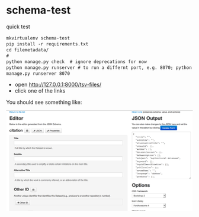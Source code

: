 # schema-test
quick test

```
mkvirtualenv schema-test
pip install -r requirements.txt
cd filemetadata/
#
python manage.py check  # ignore deprecations for now
python manage.py runserver # to run a differnt port, e.g. 8070; python manage.py runserver 8070
```

- open http://127.0.0.1:8000/tsv-files/
- click one of the links

You should see something like:

![editor example](https://raw.githubusercontent.com/raprasad/schema-test/master/JSON_Editor_Example.png)

